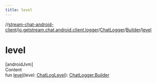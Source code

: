 ```yaml
---
title: level
---
```

//[stream-chat-android-client](../../../../index.md)/[io.getstream.chat.android.client.logger](../../index.md)/[ChatLogger](../index.md)/[Builder](index.md)/[level](level.md)



# level  
[androidJvm]  
Content  
fun [level](level.md)(level: [ChatLogLevel](../../ChatLogLevel/index.md)): [ChatLogger.Builder](index.md)  



